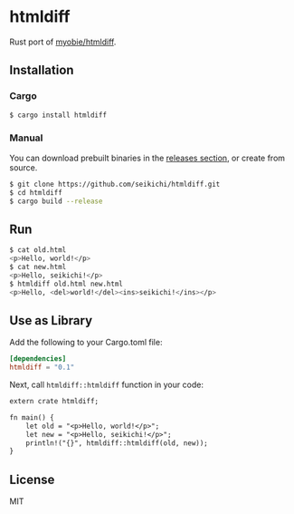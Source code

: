 # htmldiff

Rust port of [myobie/htmldiff](https://github.com/myobie/htmldiff).

## Installation

### Cargo

```sh
$ cargo install htmldiff
```

### Manual

You can download prebuilt binaries in the
[releases section](https://github.com/Aaronepower/tokei/releases),
or create from source.

```sh
$ git clone https://github.com/seikichi/htmldiff.git
$ cd htmldiff
$ cargo build --release
```

## Run

```sh
$ cat old.html
<p>Hello, world!</p>
$ cat new.html
<p>Hello, seikichi!</p>
$ htmldiff old.html new.html
<p>Hello, <del>world!</del><ins>seikichi!</ins></p>
```

## Use as Library

Add the following to your Cargo.toml file:

```toml
[dependencies]
htmldiff = "0.1"
```

Next, call `htmldiff::htmldiff` function in your code:

```rst
extern crate htmldiff;

fn main() {
    let old = "<p>Hello, world!</p>";
    let new = "<p>Hello, seikichi!</p>";
    println!("{}", htmldiff::htmldiff(old, new));
}
```

## License

MIT
